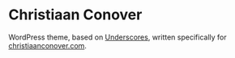 Christiaan Conover
==================

WordPress theme, based on [Underscores](http://underscores.me/), written specifically for [christiaanconover.com](https://christiaanconover.com/).
